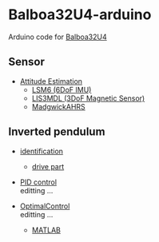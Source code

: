 # Balboa32U4-arduino
Arduino code for [Balboa32U4](https://www.pololu.com/docs/0J70)

## Sensor
- [Attitude Estimation](https://github.com/calm0815/Balboa32U4-arduino/tree/master/AttitudeEstimation)  
    - [LSM6 (6DoF IMU)](https://github.com/pololu/lsm6-arduino)
    - [LIS3MDL (3DoF Magnetic Sensor)](https://github.com/pololu/lis3mdl-arduino)
    - [MadgwickAHRS](https://github.com/arduino-libraries/MadgwickAHRS)

## Inverted pendulum
- [identification](https://github.com/calm0815/Balboa32U4-arduino/tree/master/param_identification)
    - [drive part](https://github.com/calm0815/Balboa32U4-arduino/blob/master/param_identification/drive_part/drive_part.ino)

- [PID control](https://github.com/calm0815/Balboa32U4-arduino/tree/master/PIDcontrol)  
editting ...

- [OptimalControl](https://github.com/calm0815/Balboa32U4-arduino/tree/master/OptimalControl)  
editting ...

    - [MATLAB](https://github.com/calm0815/Balboa32U4-MATLAB/tree/master/FeedbackController/OptimalControl)
